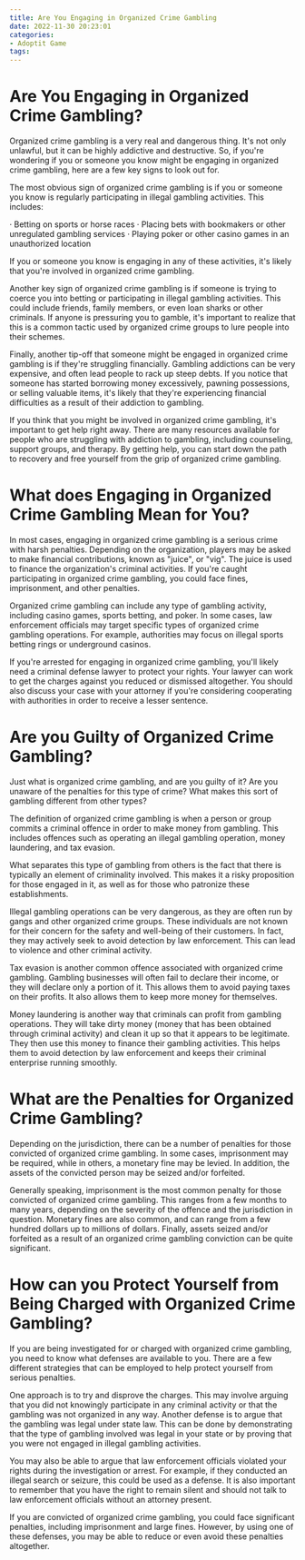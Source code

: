 ```yaml
---
title: Are You Engaging in Organized Crime Gambling
date: 2022-11-30 20:23:01
categories:
- Adoptit Game
tags:
---
```



#  Are You Engaging in Organized Crime Gambling?

Organized crime gambling is a very real and dangerous thing. It's not only unlawful, but it can be highly addictive and destructive. So, if you're wondering if you or someone you know might be engaging in organized crime gambling, here are a few key signs to look out for.

The most obvious sign of organized crime gambling is if you or someone you know is regularly participating in illegal gambling activities. This includes:

· Betting on sports or horse races
· Placing bets with bookmakers or other unregulated gambling services
· Playing poker or other casino games in an unauthorized location

If you or someone you know is engaging in any of these activities, it's likely that you're involved in organized crime gambling.

Another key sign of organized crime gambling is if someone is trying to coerce you into betting or participating in illegal gambling activities. This could include friends, family members, or even loan sharks or other criminals. If anyone is pressuring you to gamble, it's important to realize that this is a common tactic used by organized crime groups to lure people into their schemes.

Finally, another tip-off that someone might be engaged in organized crime gambling is if they're struggling financially. Gambling addictions can be very expensive, and often lead people to rack up steep debts. If you notice that someone has started borrowing money excessively, pawning possessions, or selling valuable items, it's likely that they're experiencing financial difficulties as a result of their addiction to gambling.

If you think that you might be involved in organized crime gambling, it's important to get help right away. There are many resources available for people who are struggling with addiction to gambling, including counseling, support groups, and therapy. By getting help, you can start down the path to recovery and free yourself from the grip of organized crime gambling.

#  What does Engaging in Organized Crime Gambling Mean for You?

In most cases, engaging in organized crime gambling is a serious crime with harsh penalties. Depending on the organization, players may be asked to make financial contributions, known as "juice", or "vig". The juice is used to finance the organization's criminal activities. If you're caught participating in organized crime gambling, you could face fines, imprisonment, and other penalties.

Organized crime gambling can include any type of gambling activity, including casino games, sports betting, and poker. In some cases, law enforcement officials may target specific types of organized crime gambling operations. For example, authorities may focus on illegal sports betting rings or underground casinos.

If you're arrested for engaging in organized crime gambling, you'll likely need a criminal defense lawyer to protect your rights. Your lawyer can work to get the charges against you reduced or dismissed altogether. You should also discuss your case with your attorney if you're considering cooperating with authorities in order to receive a lesser sentence.

#  Are you Guilty of Organized Crime Gambling?

Just what is organized crime gambling, and are you guilty of it? Are you unaware of the penalties for this type of crime? What makes this sort of gambling different from other types?

The definition of organized crime gambling is when a person or group commits a criminal offence in order to make money from gambling. This includes offences such as operating an illegal gambling operation, money laundering, and tax evasion.

What separates this type of gambling from others is the fact that there is typically an element of criminality involved. This makes it a risky proposition for those engaged in it, as well as for those who patronize these establishments.

Illegal gambling operations can be very dangerous, as they are often run by gangs and other organized crime groups. These individuals are not known for their concern for the safety and well-being of their customers. In fact, they may actively seek to avoid detection by law enforcement. This can lead to violence and other criminal activity.

Tax evasion is another common offence associated with organized crime gambling. Gambling businesses will often fail to declare their income, or they will declare only a portion of it. This allows them to avoid paying taxes on their profits. It also allows them to keep more money for themselves.

Money laundering is another way that criminals can profit from gambling operations. They will take dirty money (money that has been obtained through criminal activity) and clean it up so that it appears to be legitimate. They then use this money to finance their gambling activities. This helps them to avoid detection by law enforcement and keeps their criminal enterprise running smoothly.

#  What are the Penalties for Organized Crime Gambling?

Depending on the jurisdiction, there can be a number of penalties for those convicted of organized crime gambling. In some cases, imprisonment may be required, while in others, a monetary fine may be levied. In addition, the assets of the convicted person may be seized and/or forfeited.

Generally speaking, imprisonment is the most common penalty for those convicted of organized crime gambling. This ranges from a few months to many years, depending on the severity of the offence and the jurisdiction in question. Monetary fines are also common, and can range from a few hundred dollars up to millions of dollars. Finally, assets seized and/or forfeited as a result of an organized crime gambling conviction can be quite significant.

#  How can you Protect Yourself from Being Charged with Organized Crime Gambling?

If you are being investigated for or charged with organized crime gambling, you need to know what defenses are available to you. There are a few different strategies that can be employed to help protect yourself from serious penalties.

One approach is to try and disprove the charges. This may involve arguing that you did not knowingly participate in any criminal activity or that the gambling was not organized in any way. Another defense is to argue that the gambling was legal under state law. This can be done by demonstrating that the type of gambling involved was legal in your state or by proving that you were not engaged in illegal gambling activities.

You may also be able to argue that law enforcement officials violated your rights during the investigation or arrest. For example, if they conducted an illegal search or seizure, this could be used as a defense. It is also important to remember that you have the right to remain silent and should not talk to law enforcement officials without an attorney present.

If you are convicted of organized crime gambling, you could face significant penalties, including imprisonment and large fines. However, by using one of these defenses, you may be able to reduce or even avoid these penalties altogether.